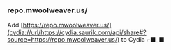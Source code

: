 ### repo.mwoolweaver.us/



Add [https://repo.mwoolweaver.us/](cydia://url/https://cydia.saurik.com/api/share#?source=https://repo.mwoolweaver.us/) to Cydia ⌐■_■
